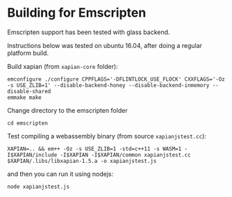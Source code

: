 Building for Emscripten
=======================

Emscripten support has been tested with glass backend.

Instructions below was tested on ubuntu 16.04, after doing a regular platform build.

Build xapian (from `xapian-core` folder):
```
emconfigure ./configure CPPFLAGS='-DFLINTLOCK_USE_FLOCK' CXXFLAGS='-Oz -s USE_ZLIB=1' --disable-backend-honey --disable-backend-inmemory --disable-shared
emmake make
```

Change directory to the emscripten folder

`cd emscripten`

Test compiling a webassembly binary (from source `xapianjstest.cc`):

``
XAPIAN=.. && em++ -Oz -s USE_ZLIB=1 -std=c++11 -s WASM=1 -I$XAPIAN/include -I$XAPIAN -I$XAPIAN/common xapianjstest.cc $XAPIAN/.libs/libxapian-1.5.a -o xapianjstest.js
``

and then you can run it using nodejs:

`node xapianjstest.js`
